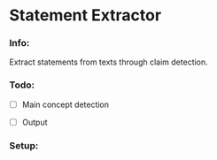 # Statement Extractor
### Info:
Extract statements from texts through claim detection.

### Todo:
- [ ] Main concept detection
- [ ] Output


### Setup:
